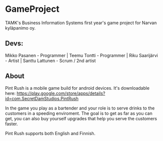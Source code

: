 # GameProject
TAMK's Business Information Systems first year's game project for Narvan kyläpanimo oy.

## Devs:
  Mikko Pasanen - Programmer  |
  Teemu Tontti - Programmer  |
  Riku Saarijärvi - Artist  |
  Santtu Lattunen - Scrum / 2nd artist

## About
Pint Rush is a mobile game build for android devices.
It's downloadable here: https://play.google.com/store/apps/details?id=com.SecretDamStudios.PintRush

In the game you play as a bartender and your role is to serve drinks to the customers in a speeding enviroment. 
The goal is to get as far as you can get, you can also buy yourself upgrades that help you serve the customers faster.

Pint Rush supports both English and Finnish.
